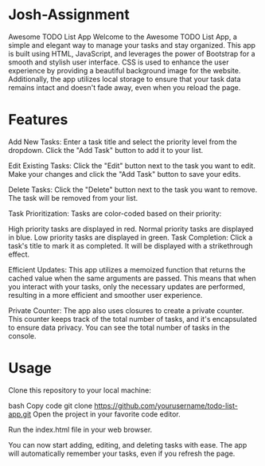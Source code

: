 # Josh-Assignment
Awesome TODO List App
Welcome to the Awesome TODO List App, a simple and elegant way to manage your tasks and stay organized. This app is built using HTML, JavaScript, and leverages the power of Bootstrap for a smooth and stylish user interface. CSS is used to enhance the user experience by providing a beautiful background image for the website. Additionally, the app utilizes local storage to ensure that your task data remains intact and doesn't fade away, even when you reload the page.

# Features
Add New Tasks: Enter a task title and select the priority level from the dropdown. Click the "Add Task" button to add it to your list.

Edit Existing Tasks: Click the "Edit" button next to the task you want to edit. Make your changes and click the "Add Task" button to save your edits.

Delete Tasks: Click the "Delete" button next to the task you want to remove. The task will be removed from your list.

Task Prioritization: Tasks are color-coded based on their priority:

High priority tasks are displayed in red.
Normal priority tasks are displayed in blue.
Low priority tasks are displayed in green.
Task Completion: Click a task's title to mark it as completed. It will be displayed with a strikethrough effect.

Efficient Updates: This app utilizes a memoized function that returns the cached value when the same arguments are passed. This means that when you interact with your tasks, only the necessary updates are performed, resulting in a more efficient and smoother user experience.

Private Counter: The app also uses closures to create a private counter. This counter keeps track of the total number of tasks, and it's encapsulated to ensure data privacy. You can see the total number of tasks in the console.

# Usage
Clone this repository to your local machine:

bash
Copy code
git clone https://github.com/yourusername/todo-list-app.git
Open the project in your favorite code editor.

Run the index.html file in your web browser.

You can now start adding, editing, and deleting tasks with ease. The app will automatically remember your tasks, even if you refresh the page.
